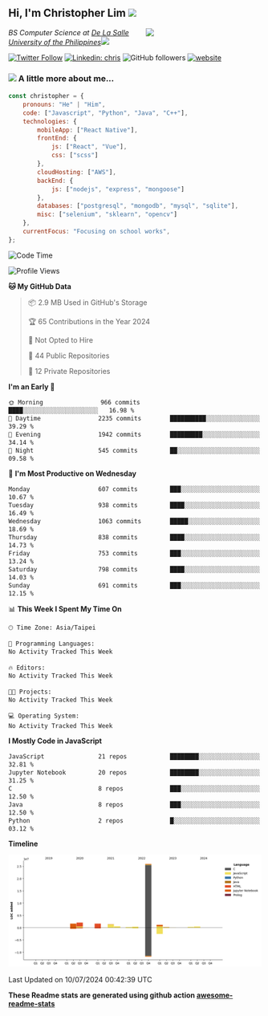 <h2>Hi, I'm Christopher Lim <img src="https://media3.giphy.com/media/r3SVtaGUukD5V6UjzP/giphy.gif" width="50" /></h2>
<img align='right' src="https://media.giphy.com/media/M9gbBd9nbDrOTu1Mqx/giphy.gif" width="230">
<p><em>BS Computer Science at <a href="https://www.dlsu.edu.ph/">De La Salle University of the Philippines</a><img src="https://media.giphy.com/media/WUlplcMpOCEmTGBtBW/giphy.gif" width="30"> 
</em></p>

[![Twitter Follow](https://img.shields.io/twitter/follow/ClovesJL?label=Follow)](https://twitter.com/intent/follow?screen_name=ClovesJL)
[![Linkedin: chris](https://img.shields.io/badge/-chris-blue?style=flat-square&logo=Linkedin&logoColor=white&link=https://www.linkedin.com/in/christopher-lim-122831183/)](https://www.linkedin.com/in/christopher-lim-122831183/)
![GitHub followers](https://img.shields.io/github/followers/cc-visionary?label=Follow&style=social)
[![website](https://img.shields.io/badge/Website-46a2f1.svg?&style=flat-square&logo=Google-Chrome&logoColor=white&link=http://christopherlim.surge.sh/)](http://christopherlim.surge.sh/)

### <img src="https://media.giphy.com/media/VgCDAzcKvsR6OM0uWg/giphy.gif" width="50"> A little more about me...  

```javascript
const christopher = {
    pronouns: "He" | "Him",
    code: ["Javascript", "Python", "Java", "C++"],
    technologies: {
        mobileApp: ["React Native"],
        frontEnd: {
            js: ["React", "Vue"],
            css: ["scss"]
        },
        cloudHosting: ["AWS"],
        backEnd: {
            js: ["nodejs", "express", "mongoose"]
        },
        databases: ["postgresql", "mongodb", "mysql", "sqlite"],
        misc: ["selenium", "sklearn", "opencv"]
    },
    currentFocus: "Focusing on school works",
};
```

<!--START_SECTION:waka-->
![Code Time](http://img.shields.io/badge/Code%20Time-825%20hrs%2018%20mins-blue)

![Profile Views](http://img.shields.io/badge/Profile%20Views-0-blue)

**🐱 My GitHub Data** 

> 📦 2.9 MB Used in GitHub's Storage 
 > 
> 🏆 65 Contributions in the Year 2024
 > 
> 🚫 Not Opted to Hire
 > 
> 📜 44 Public Repositories 
 > 
> 🔑 12 Private Repositories 
 > 
**I'm an Early 🐤** 

```text
🌞 Morning                966 commits         ████░░░░░░░░░░░░░░░░░░░░░   16.98 % 
🌆 Daytime                2235 commits        ██████████░░░░░░░░░░░░░░░   39.29 % 
🌃 Evening                1942 commits        █████████░░░░░░░░░░░░░░░░   34.14 % 
🌙 Night                  545 commits         ██░░░░░░░░░░░░░░░░░░░░░░░   09.58 % 
```
📅 **I'm Most Productive on Wednesday** 

```text
Monday                   607 commits         ███░░░░░░░░░░░░░░░░░░░░░░   10.67 % 
Tuesday                  938 commits         ████░░░░░░░░░░░░░░░░░░░░░   16.49 % 
Wednesday                1063 commits        █████░░░░░░░░░░░░░░░░░░░░   18.69 % 
Thursday                 838 commits         ████░░░░░░░░░░░░░░░░░░░░░   14.73 % 
Friday                   753 commits         ███░░░░░░░░░░░░░░░░░░░░░░   13.24 % 
Saturday                 798 commits         ████░░░░░░░░░░░░░░░░░░░░░   14.03 % 
Sunday                   691 commits         ███░░░░░░░░░░░░░░░░░░░░░░   12.15 % 
```


📊 **This Week I Spent My Time On** 

```text
🕑︎ Time Zone: Asia/Taipei

💬 Programming Languages: 
No Activity Tracked This Week

🔥 Editors: 
No Activity Tracked This Week

🐱‍💻 Projects: 
No Activity Tracked This Week

💻 Operating System: 
No Activity Tracked This Week
```

**I Mostly Code in JavaScript** 

```text
JavaScript               21 repos            ████████░░░░░░░░░░░░░░░░░   32.81 % 
Jupyter Notebook         20 repos            ████████░░░░░░░░░░░░░░░░░   31.25 % 
C                        8 repos             ███░░░░░░░░░░░░░░░░░░░░░░   12.50 % 
Java                     8 repos             ███░░░░░░░░░░░░░░░░░░░░░░   12.50 % 
Python                   2 repos             █░░░░░░░░░░░░░░░░░░░░░░░░   03.12 % 
```



**Timeline**

![Lines of Code chart](https://raw.githubusercontent.com/cc-visionary/cc-visionary/master/assets/bar_graph.png)


 Last Updated on 10/07/2024 00:42:39 UTC
<!--END_SECTION:waka-->

**These Readme stats are generated using github action [awesome-readme-stats](https://github.com/anmol098/waka-readme-stats)**

